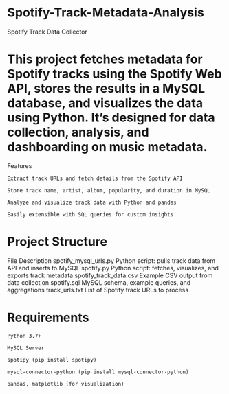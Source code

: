 # Spotify-Track-Metadata-Analysis
Spotify Track Data Collector

# This project fetches metadata for Spotify tracks using the Spotify Web API, stores the results in a MySQL database, and visualizes the data using Python. It’s designed for data collection, analysis, and dashboarding on music metadata.
Features

    Extract track URLs and fetch details from the Spotify API

    Store track name, artist, album, popularity, and duration in MySQL

    Analyze and visualize track data with Python and pandas

    Easily extensible with SQL queries for custom insights

# Project Structure
File	Description
spotify_mysql_urls.py	Python script: pulls track data from API and inserts to MySQL
spotify.py	Python script: fetches, visualizes, and exports track metadata
spotify_track_data.csv	Example CSV output from data collection
spotify.sql	MySQL schema, example queries, and aggregations
track_urls.txt	List of Spotify track URLs to process

# Requirements

    Python 3.7+

    MySQL Server

    spotipy (pip install spotipy)

    mysql-connector-python (pip install mysql-connector-python)

    pandas, matplotlib (for visualization)
